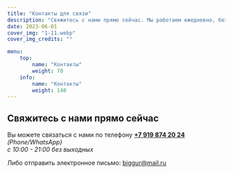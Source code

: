 ```yaml
---
title: "Контакты для связи"
description: "Свяжитесь с нами прямо сейчас. Мы работаем ежедневно, без выходных с 10:00 до 21:00, в это время мы отвечаем на ваши письма, сообщения и звонки. Контактный номер +7 919 874 20 24"
date: 2023-06-01
cover_img: "1-11.webp"
cover_img_credits: ""

menu:
    top:
        name: "Контакты"
        weight: 70
    info:
        name: "Контакты"
        weight: 140
--- 
```


## Свяжитесь с нами прямо сейчас

Вы можете связаться с нами по телефону [**+7 919 874 20 24**](tel:+79198742024) *(Phone/WhatsApp)*  
*c 10:00 - 21:00 без выходных*

Либо отправить электронное письмо: <biggur@mail.ru>
